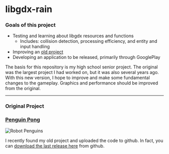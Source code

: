 # libgdx-rain

### Goals of this project

* Testing and learning about libgdx resources and functions
  * Includes: collision detection, processing efficiency, and entity and input handling
* Improving an [old project](#original-project)
* Developing an application to be released, primarily through GooglePlay

The basis for this repository is my high school senior project. The original was the largest project I had worked on, but it was also several years ago. With this new version, I hope to improve and make some fundamental changes to the gameplay. Graphics and performance should be improved from the original. 

------

### Original Project

### [Penguin Pong](http://www.github.com/exovum/PenguinPong)

![Robot Penguins](https://github.com/exovum/PenguinPong/blob/master/res/pong/robotpenguin.png "Robot Penguins")

I recently found my old project and uploaded the code to github. In fact, you can [download the last release here](https://github.com/exovum/PenguinPong/releases/download/v1.3/PenguinPong_1-3-1.jar) from github. 
